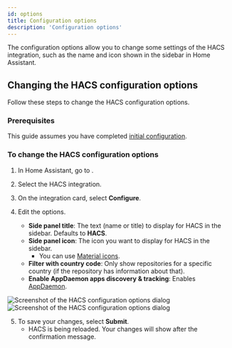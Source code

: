 ```yaml
---
id: options
title: Configuration options
description: 'Configuration options'
---
```


The configuration options allow you to change some settings of the HACS integration, such as the name and icon shown in the sidebar in Home Assistant.

## Changing the HACS configuration options

Follow these steps to change the HACS configuration options.

### Prerequisites

This guide assumes you have completed [initial configuration](/docs/use/configuration/basic.md).

### To change the HACS configuration options

1. In Home Assistant, go to <!-- hacs:my integrations title="**{{coreui('panel.config')}}** > **{{coreui('ui.panel.config.dashboard.devices.main')}}**" -->.
2. Select the HACS integration.
3. On the integration card, select **Configure**.
4. Edit the options.

    - **Side panel title**: The text (name or title) to display for HACS in the sidebar. Defaults to **HACS**.
    - **Side panel icon**: The icon you want to display for HACS in the sidebar.
        - You can use [Material icons](https://pictogrammers.com/library/mdi/).
    - **Filter with country code**: Only show repositories for a specific country (if the repository has information about that).
    - **Enable AppDaemon apps discovery & tracking**: Enables [AppDaemon](/docs/use/manage/type/appdaemon.md).

![Screenshot of the HACS configuration options dialog](/assets/images/screenshots/core/options_flow/light.png#only-light)
![Screenshot of the HACS configuration options dialog](/assets/images/screenshots/core/options_flow/dark.png#only-dark)

5. To save your changes, select **Submit**.
    - HACS is being reloaded. Your changes will show after the confirmation message.

